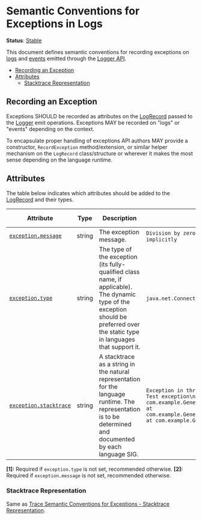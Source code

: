<!--- Hugo front matter used to generate the website version of this page:
linkTitle: Logs
--->

# Semantic Conventions for Exceptions in Logs

**Status**: [Stable][DocumentStatus]

This document defines semantic conventions for recording exceptions on
[logs](https://github.com/open-telemetry/opentelemetry-specification/tree/v1.31.0/specification/logs/bridge-api.md#emit-a-logrecord) and [events](https://github.com/open-telemetry/opentelemetry-specification/tree/v1.31.0/specification/logs/event-api.md#emit-event)
emitted through the [Logger API](https://github.com/open-telemetry/opentelemetry-specification/tree/v1.31.0/specification/logs/bridge-api.md#logger).

<!-- toc -->

- [Recording an Exception](#recording-an-exception)
- [Attributes](#attributes)
  - [Stacktrace Representation](#stacktrace-representation)

<!-- tocstop -->

## Recording an Exception

Exceptions SHOULD be recorded as attributes on the
[LogRecord](https://github.com/open-telemetry/opentelemetry-specification/tree/v1.31.0/specification/logs/data-model.md#log-and-event-record-definition) passed to the [Logger](https://github.com/open-telemetry/opentelemetry-specification/tree/v1.31.0/specification/logs/bridge-api.md#logger) emit
operations. Exceptions MAY be recorded on "logs" or "events" depending on the
context.

To encapsulate proper handling of exceptions API authors MAY provide a
constructor, `RecordException` method/extension, or similar helper mechanism on
the `LogRecord` class/structure or wherever it makes the most sense depending on
the language runtime.

## Attributes

The table below indicates which attributes should be added to the
[LogRecord](https://github.com/open-telemetry/opentelemetry-specification/tree/v1.31.0/specification/logs/data-model.md#log-and-event-record-definition) and their types.

<!-- semconv log-exception -->
<!-- NOTE: THIS TEXT IS AUTOGENERATED. DO NOT EDIT BY HAND. -->
<!-- see templates/registry/markdown/snippet.md.j2 -->

| Attribute  | Type | Description  | Examples  | [Requirement Level](https://opentelemetry.io/docs/specs/semconv/general/attribute-requirement-level/) | Stability |
|---|---|---|---|---|---|
| [`exception.message`](/docs/attributes-registry/exception.md) | string | The exception message. | `Division by zero`; `Can't convert 'int' object to str implicitly` | `Conditionally Required` [1] | ![Stable](https://img.shields.io/badge/-stable-lightgreen) |
| [`exception.type`](/docs/attributes-registry/exception.md) | string | The type of the exception (its fully-qualified class name, if applicable). The dynamic type of the exception should be preferred over the static type in languages that support it. | `java.net.ConnectException`; `OSError` | `Conditionally Required` [2] | ![Stable](https://img.shields.io/badge/-stable-lightgreen) |
| [`exception.stacktrace`](/docs/attributes-registry/exception.md) | string | A stacktrace as a string in the natural representation for the language runtime. The representation is to be determined and documented by each language SIG. | `Exception in thread "main" java.lang.RuntimeException: Test exception\n at com.example.GenerateTrace.methodB(GenerateTrace.java:13)\n at com.example.GenerateTrace.methodA(GenerateTrace.java:9)\n at com.example.GenerateTrace.main(GenerateTrace.java:5)` | `Recommended` | ![Stable](https://img.shields.io/badge/-stable-lightgreen) |

**[1]:** Required if `exception.type` is not set, recommended otherwise.
**[2]:** Required if `exception.message` is not set, recommended otherwise.

<!-- END AUTOGENERATED TEXT -->
<!-- endsemconv -->

### Stacktrace Representation

Same as [Trace Semantic Conventions for Exceptions - Stacktrace
Representation](exceptions-spans.md#stacktrace-representation).

[DocumentStatus]: https://github.com/open-telemetry/opentelemetry-specification/tree/v1.31.0/specification/document-status.md
